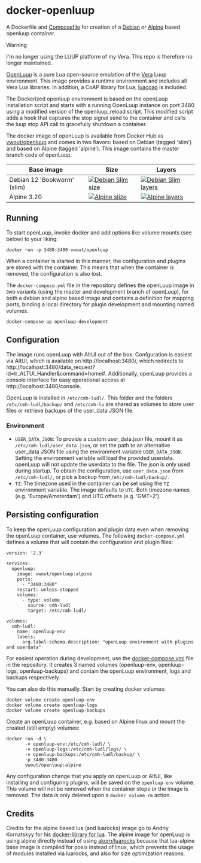# docker-openluup

A Dockerfile and [Composefile](blob/master/docker-compose.yml) for creation of a [Debian](blob/master/openluup/Dockerfile) or [Alpine](blob/master/openluup-alpine/Dockerfile) based openluup container.

> [!WARNING]
> I'm no longer using the LUUP platform of my Vera. This repo is therefore no longer maintained.

[OpenLuup](https://github.com/akbooer/openLuup) is a pure Lua open-source emulation of the [Vera](http://getvera.com/) Luup environment.
This image provides a runtime environment and includes all Vera Lua libraries.
In addition, a CoAP library for Lua, [luacoap](https://github.com/vwout/luacoap) is included.

The Dockerized openluup environment is based on the openLuup installation script and starts with a running OpenLuup instance on port 3480 using a modified version of the openluup_reload script. This modified script adds a hook that captures the stop signal send to the container and calls the luup stop API call to gracefully shutdown a container.

The docker image of openLuup is available from Docker Hub as [vwout/openluup](https://hub.docker.com/r/vwout/openluup/) and comes in two flavors: based on Debian (tagged 'slim') and based on Alpine (tagged 'alpine'). This image contains the master branch code of openLuup.

| Base image                  | Size | Layers |
|-----------------------------|-------|--------|
| Debian 12 'Bookworm' (slim) | [![Debian Slim size](https://badgen.net/docker/size/vwout/openluup/slim?icon=docker&label=image%20size)](https://hub.docker.com/r/vwout/openluup/tags?name=slim "Docker image using Debian") | [![Debian Slim layers](https://badgen.net/docker/layers/vwout/openluup/slim?icon=docker&label=layers)](https://hub.docker.com/r/vwout/openluup/tags?name=slim "Docker image using Debian") |
| Alpine 3.20                 | [![Alpine slize](https://badgen.net/docker/size/vwout/openluup/alpine?icon=docker&label=image%20size)](https://hub.docker.com/r/vwout/openluup/tags?name=alpine "Docker image using Alpine") | [![Alpine layers](https://badgen.net/docker/layers/vwout/openluup/alpine?icon=docker&label=layers)](https://hub.docker.com/r/vwout/openluup/tags?name=alpine "Docker image using Alpine") |


## Running
To start openLuup, invoke docker and add options like volume mounts (see below) to your liking:

    docker run -p 3480:3480 vwout/openluup
    
When a container is started in this manner, the configuration and plugins are stored with the container.
This means that when the container is removed, the configuration is also lost.

The `docker-compose.yml` file in the repository defines the openLuup image in two variants (using the master and development branch of openLuup), 
for both a debian and alpine based image and contains a definition for mapping ports, binding a local directory for plugin development and mounting named volumes.

    docker-compose up openluup-development

## Configuration
The image runs openLuup with AltUI out of the box. Confguration is easiest via AltUI, which is available on http://localhost:3480/, which redirects to http://localhost:3480/data_request?id=lr_ALTUI_Handler&command=home#.
Additionally, openLuup provides a console interface for easy operational access at http://localhost:3480/console.

OpenLuup is installed in ```/etc/cmh-ludl/```. This folder and the folders ```/etc/cmh-ludl/backup/``` and ```/etc/cmh-lu``` are shared as volumes to store user files or retrieve backups of the user_data JSON file.

### Environment
- ```USER_DATA_JSON```: To provide a custom user_data.json file, mount it as ```/etc/cmh-ludl/user_data.json```, or set the path to an alternative user_data JSON file using the environment variable ```USER_DATA_JSON```. Setting the environment variable will load the provided userdata. openLuup will not update the userdata to the file. The json is only used during startup.
To obtain the configuration, use ```user_data.json``` from ```/etc/cmh-ludl/```, or pick a backup from ```/etc/cmh-ludl/backup/```.
- ```TZ```: The timezone used in the container can be set using the ```TZ``` environment variable. The image defaults to ```UTC```. Both timezone names (e.g. 'Europe/Amsterdam') and UTC offsets (e.g. 'GMT+2').

## Persisting configuration
To keep the openLuup configuration and plugin data even when removing the openLuup container, use volumes.
The following `docker-compose.yml` defines a volume that will contain the configuration and plugin files:

    version: '2.3'
    
    services:
      openluup:
        image: vwout/openluup:alpine
        ports:
          - "3480:3480"
        restart: unless-stopped
        volumes:
          - type: volume
            source: cmh-ludl
            target: /etc/cmh-ludl/
    
    volumes:
      cmh-ludl:
        name: openluup-env
        labels:
          org.label-schema.description: "openLuup environment with plugins and userdata"

For easiest operation during development, use the [docker-compose.yml](docker-compose.yml) file in the repository.
It creates 3 named volumes (openluup-env, openluup-logs, openluup-backups) and contain the openLuup environment, logs and backups respectively.

You can also do this manually.
Start by creating docker volumes:

    docker volume create openluup-env
    docker volume create openluup-logs
    docker volume create openluup-backups

Create an openLuup container, e.g. based on Alpine linux and mount the created (still empty) volumes:

    docker run -d \
           -v openluup-env:/etc/cmh-ludl/ \
           -v openluup-logs:/etc/cmh-ludl/logs/ \
           -v openluup-backups:/etc/cmh-ludl/backup/ \
           -p 3480:3480
           vwout/openluup:alpine

Any configuration change that you apply on openLuup or AltUI, like installing and configuring plugins, will be saved on the ```openluup-env``` volume. This volume will not be removed when the container stops or the image is removed. The data is only deleted upon a ```docker volume rm``` action.

## Credits
Credits for the alpine based lua (and luarocks) image go to Andriy Kornatskyy for his [docker-library for lua](https://github.com/akornatskyy/docker-library). The alpine image for openLuup is using alpine directly instead of using [akorn/luarocks](https://hub.docker.com/r/akorn/luarocks/) because that lua-alpine base image is compiled for posix instead of linux, which prevents the usage of modules installed via luarocks, and also for size optimization reasons.
